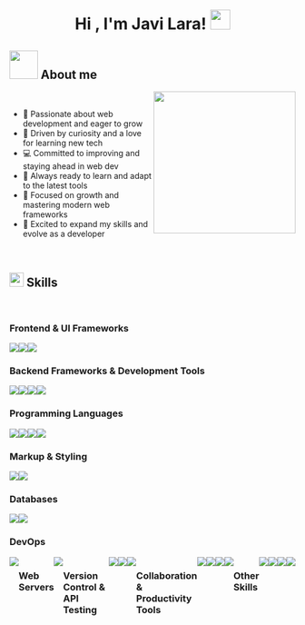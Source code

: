 <h1 align="center">Hi , I'm Javi Lara! <img src="https://media.giphy.com/media/hvRJCLFzcasrR4ia7z/giphy.gif" width="35"></h1>

## <picture><img src = "https://i.giphy.com/media/v1.Y2lkPTc5MGI3NjExdzg0a21zbzRtejRzZHM4Yjl3eWUybm94NHd6dmNidno3YjIzYWhiZyZlcD12MV9pbnRlcm5hbF9naWZfYnlfaWQmY3Q9cw/IZqFT8uUd5qPWxjasy/giphy.gif" width = 50px></picture> **About me**

<picture> <img align="right" src="https://i.giphy.com/media/v1.Y2lkPTc5MGI3NjExNGV3bnEwMHB5ZzNhc3oxNWhtdWVnNWRlNzRrb214M2l4dzE1YTIzMCZlcD12MV9pbnRlcm5hbF9naWZfYnlfaWQmY3Q9cw/3iyKHMIKg5VWG6qHUm/giphy.gif" width = 250px></picture>

<br>

- 🌟 Passionate about web development and eager to grow
- 🚀 Driven by curiosity and a love for learning new tech
- 💻 Committed to improving and staying ahead in web dev
- 🌱 Always ready to learn and adapt to the latest tools
- 💪 Focused on growth and mastering modern web frameworks
- 🧠 Excited to expand my skills and evolve as a developer

<br>

## <img src="https://media2.giphy.com/media/QssGEmpkyEOhBCb7e1/giphy.gif?cid=ecf05e47a0n3gi1bfqntqmob8g9aid1oyj2wr3ds3mg700bl&rid=giphy.gif" width ="25"><b> Skills</b>
<br>

### Frontend & UI Frameworks
<div style='display: flex;'>
  <img src='https://img.shields.io/badge/react-%2320232a.svg?style=for-the-badge&logo=react&logoColor=%2361DAFB'>
  <img src='https://img.shields.io/badge/tailwindcss-%2338B2AC.svg?style=for-the-badge&logo=tailwind-css&logoColor=white'>
  <img src='https://img.shields.io/badge/vite-%23646CFF.svg?style=for-the-badge&logo=vite&logoColor=white'>
</div>

### Backend Frameworks & Development Tools
<div style='display: flex;'>
  <img src='https://img.shields.io/badge/laravel-%23FF2D20.svg?style=for-the-badge&logo=laravel&logoColor=white'>
  <img src='https://img.shields.io/badge/node.js-6DA55F?style=for-the-badge&logo=node.js&logoColor=white'>
  <img src='https://img.shields.io/badge/express.js-%23404d59.svg?style=for-the-badge&logo=express&logoColor=%2361DAFB'>
  <img src='https://img.shields.io/badge/pnpm-%234a4a4a.svg?style=for-the-badge&logo=pnpm&logoColor=f69220'>
</div>

### Programming Languages
<div style='display: flex;'>
  <img src='https://img.shields.io/badge/javascript-%23323330.svg?style=for-the-badge&logo=javascript&logoColor=%23F7DF1E'>
  <img src='https://img.shields.io/badge/php-%23777BB4.svg?style=for-the-badge&logo=php&logoColor=white'>
  <img src='https://img.shields.io/badge/java-%23ED8B00.svg?style=for-the-badge&logo=openjdk&logoColor=white'>
  <img src='https://img.shields.io/badge/bash_script-%23121011.svg?style=for-the-badge&logo=gnu-bash&logoColor=white'>
</div>

### Markup & Styling
<div style='display: flex;'>
  <img src='https://img.shields.io/badge/html5-%23E34F26.svg?style=for-the-badge&logo=html5&logoColor=white'>
  <img src='https://img.shields.io/badge/css3-%231572B6.svg?style=for-the-badge&logo=css3&logoColor=white'>
</div>

### Databases
<div style='display: flex;'>
  <img src='https://img.shields.io/badge/mysql-4479A1.svg?style=for-the-badge&logo=mysql&logoColor=white'>
  <img src='https://img.shields.io/badge/MongoDB-%234ea94b.svg?style=for-the-badge&logo=mongodb&logoColor=white'>
</div>

### DevOps
<div style='display: flex;'>
  <img src='https://img.shields.io/badge/docker-%232496ED.svg?style=for-the-badge&logo=docker&logoColor=white'>

### Web Servers
<div style='display: flex;'>
  <img src='https://img.shields.io/badge/apache-%23D42029.svg?style=for-the-badge&logo=apache&logoColor=white'>
</div>

### Version Control & API Testing
<div style='display: flex;'>
  <img src='https://img.shields.io/badge/github-%23121011.svg?style=for-the-badge&logo=github&logoColor=white'>
  <img src='https://img.shields.io/badge/Git-%23F05033.svg?style=for-the-badge&logo=git&logoColor=white'>
  <img src='https://img.shields.io/badge/Postman-FF6C37?style=for-the-badge&logo=postman&logoColor=white'>
</div>

### Collaboration & Productivity Tools
<div style='display: flex;'>
  <img src='https://img.shields.io/badge/Notion-%23000000.svg?style=for-the-badge&logo=notion&logoColor=white'>
  <img src='https://img.shields.io/badge/Trello-%23026AA7.svg?style=for-the-badge&logo=trello&logoColor=white'>
  <img src='https://img.shields.io/badge/Slack-%234A154B.svg?style=for-the-badge&logo=slack&logoColor=white'>
  <img src='https://img.shields.io/badge/Microsoft_Excel-217346?style=for-the-badge&logo=microsoft-excel&logoColor=white'>
</div>

### Other Skills
<div style='display: flex;'>
  <img src='https://img.shields.io/badge/Adobe%20Premiere%20Pro-9999FF.svg?style=for-the-badge&logo=Adobe%20Premiere%20Pro&logoColor=white'>
  <img src='https://img.shields.io/badge/Adobe%20After%20Effects-9999FF.svg?style=for-the-badge&logo=Adobe%20After%20Effects&logoColor=white'>
  <img src='https://img.shields.io/badge/adobe%20photoshop-%2331A8FF.svg?style=for-the-badge&logo=adobe%20photoshop&logoColor=white'>
  <img src='https://img.shields.io/badge/Adobe%20Lightroom-31A8FF.svg?style=for-the-badge&logo=Adobe%20Lightroom&logoColor=white'>
</div>

